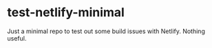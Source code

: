 # test-netlify-minimal
Just a minimal repo to test out some build issues with Netlify. Nothing useful.
